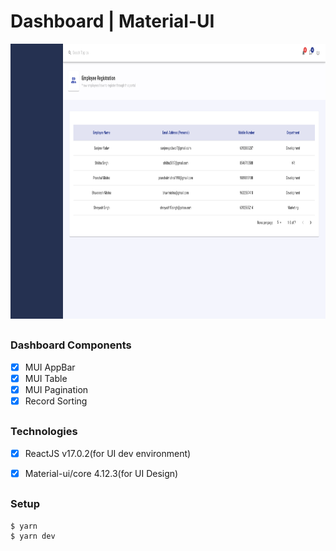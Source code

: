 <h1>Dashboard | Material-UI</h1>
<img src="https://github.com/SanjeevYadavcr7/Dashboard-material-ui/blob/main/Pagination.png" width="1000px" height="440px">

## <h3> Dashboard Components</h3>
- [x] MUI AppBar <br/>
- [x] MUI Table <br/>
- [x] MUI Pagination <br/>
- [x] Record Sorting <br/>

## <h3> Technologies </h3>
- [x] ReactJS v17.0.2(for UI dev environment) <br/>
- [x] Material-ui/core 4.12.3(for UI Design) <br/>


## <h3>Setup</h3>
```
$ yarn
$ yarn dev
```

